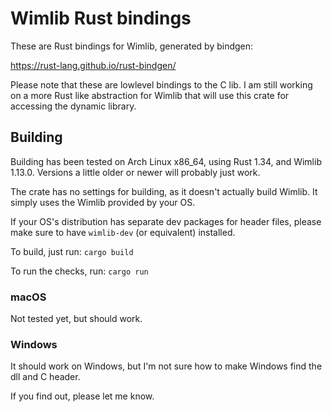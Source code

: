 # Wimlib Rust bindings

These are Rust bindings for Wimlib, generated by bindgen:

https://rust-lang.github.io/rust-bindgen/

Please note that these are lowlevel bindings to the C lib. I am still working on a more Rust like abstraction for Wimlib that will use this crate for accessing the dynamic library.

## Building

Building has been tested on Arch Linux x86_64, using Rust 1.34, and Wimlib 1.13.0. Versions a little older or newer will probably just work.

The crate has no settings for building, as it doesn't actually build Wimlib. It simply uses the Wimlib provided by your OS.

If your OS's distribution has separate dev packages for header files, please make sure to have `wimlib-dev` (or equivalent) installed.

To build, just run:
`cargo build`

To run the checks, run:
`cargo run`

### macOS

Not tested yet, but should work.

### Windows

It should work on Windows, but I'm not sure how to make Windows find the dll and C header.

If you find out, please let me know.